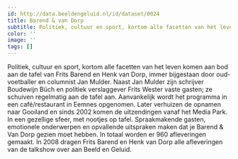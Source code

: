 ```yaml
---
id: http://data.beeldengeluid.nl/id/dataset/0024
title: Barend & van Dorp
subtitle: Politiek, cultuur en sport, kortom alle facetten van het leven komen aan bod aan de tafel van Frits Barend en Henk van Dorp, immer bijgestaan door oud-voetballer en columnist Jan Mulder.
color: ''
image: ''
tags: []
---
```


Politiek, cultuur en sport, kortom alle facetten van het leven komen aan bod aan de tafel van Frits Barend en Henk van Dorp, immer bijgestaan door oud-voetballer en columnist Jan Mulder. Naast Jan Mulder zijn schrijver Boudewijn Büch en politiek verslaggever Frits Wester vaste gasten; ze schuiven regelmatig aan de tafel aan. Aanvankelijk wordt het programma in een café/restaurant in Eemnes opgenomen. Later verhuizen de opnamen naar Gooiland en sinds 2002 komen de uitzendingen vanaf het Media Park. In een gezellige sfeer, met nootjes op tafel. Spraakmakende gasten, emotionele onderwerpen en opvallende uitspraken maken dat je Barend & Van Dorp gezien moet hebben. In totaal worden er 960 afleveringen gemaakt. In 2008 dragen Frits Barend en Henk van Dorp alle afleveringen van de talkshow over aan Beeld en Geluid.
